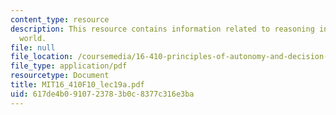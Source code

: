 ```yaml
---
content_type: resource
description: This resource contains information related to reasoning in an uncertain
  world.
file: null
file_location: /coursemedia/16-410-principles-of-autonomy-and-decision-making-fall-2010/617de4b0910723783b0c8377c316e3ba_MIT16_410F10_lec19a.pdf
file_type: application/pdf
resourcetype: Document
title: MIT16_410F10_lec19a.pdf
uid: 617de4b0-9107-2378-3b0c-8377c316e3ba
---
```

